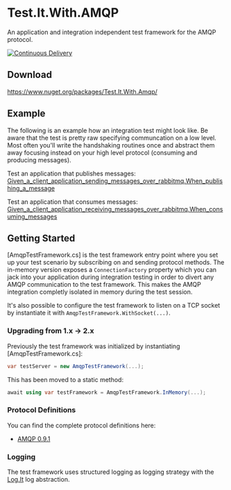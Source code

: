 # Test.It.With.AMQP
An application and integration independent test framework for the AMQP protocol.

[![Continuous Delivery](https://github.com/Fresa/Test.It.With.AMQP/actions/workflows/ci.yml/badge.svg)](https://github.com/Fresa/Test.It.With.AMQP/actions/workflows/ci.yml)

## Download
https://www.nuget.org/packages/Test.It.With.Amqp/

## Example
The following is an example how an integration test might look like. Be aware that the test is pretty raw specifying communcation on a low level. Most often you'll write the handshaking routines once and abstract them away focusing instead on your high level protocol (consuming and producing messages).

Test an application that publishes messages:
[Given_a_client_application_sending_messages_over_rabbitmq.When_publishing_a_message](https://github.com/Fresa/Test.It.With.RabbitMQ.091/blob/master/Tests/Test.It.With.RabbitMQ.091.Integration.Tests/When_publishing_messages.cs)

Test an application that consumes messages:
[Given_a_client_application_receiving_messages_over_rabbitmq.When_consuming_messages](https://github.com/Fresa/Test.It.With.RabbitMQ.091/blob/master/Tests/Test.It.With.RabbitMQ.091.Integration.Tests/When_consuming_messages.cs)

## Getting Started
[AmqpTestFramework.cs] is the test framework entry point where you set up your test scenario by subscribing on and sending protocol methods. The in-memory version exposes a `ConnectionFactory` property  which you can jack into your application during integration testing in order to divert any AMQP communication to the test framework. This makes the AMQP integration completly isolated in memory during the test session.

It's also possible to configure the test framework to listen on a TCP socket by instantiate it with `AmqpTestFramework.WithSocket(...)`.

### Upgrading from 1.x -> 2.x
Previously the test framework was initialized by instantiating [AmqpTestFramework.cs]:
```c#
var testServer = new AmqpTestFramework(...);
``` 
This has been moved to a static method:
```c#
await using var testFramework = AmqpTestFramework.InMemory(...);
``` 

### Protocol Definitions
You can find the complete protocol definitions here:
- [AMQP 0.9.1](https://github.com/Fresa/Test.It.With.AMQP.091.Protocol)

### Logging
The test framework uses structured logging as logging strategy with the [Log.It](https://github.com/Fresa/Log.It) log abstraction.
